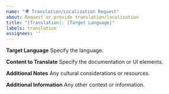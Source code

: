 ```yaml
---
name: "🌍 Translation/Localization Request"
about: Request or provide translation/localization
title: "[Translation]: [Target Language]"
labels: translation
assignees: ''
---
```


**Target Language**
Specify the language.

**Content to Translate**
Specify the documentation or UI elements.

**Additional Notes**
Any cultural considerations or resources.

**Additional Information**
Any other context or information.
